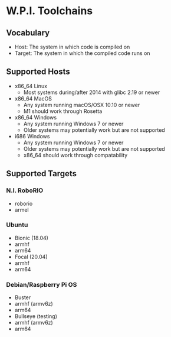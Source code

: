 # W.P.I. Toolchains

## Vocabulary
 * Host: The system in which code is compiled on
 * Target: The system in which the compiled code runs on 

## Supported Hosts
 * x86_64 Linux
   * Most systems during/after 2014 with glibc 2.19 or newer
 * x86_64 MacOS
   * Any system running macOS/OSX 10.10 or newer
   * M1 should work through Rosetta
 * x86_64 Windows
   * Any system running Windows 7 or newer
   * Older systems may potentially work but are not supported
 * i686 Windows
   * Any system running Windows 7 or newer
   * Older systems may potentially work but are not supported
   * x86_64 should work through compatability

## Supported Targets

### N.I. RoboRIO
 * roborio
  * armel

### Ubuntu
 * Bionic (18.04)
  * armhf
  * arm64
 * Focal (20.04)
  * armhf
  * arm64

### Debian/Raspberry Pi OS
 * Buster
  * armhf (armv6z)
  * arm64
 * Bullseye (testing)
  * armhf (armv6z)
  * arm64
